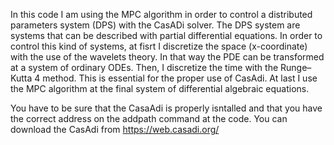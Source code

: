 In this code I am using the MPC algorithm in order to control a distributed parameters system (DPS) with the CasADi solver. The DPS system are systems that can be 
described with partial differential equations. In order to control this kind of systems, at fisrt I discretize the space (x-coordinate) with the use of 
the wavelets theory. In that way the PDE can be transformed at a system of ordinary ODEs. Then, I discretize the time with the Runge–Kutta 4 method. This is essential 
for the proper use of CasAdi. At last I use the MPC algorithm at the final system of differential algebraic equations.

You have to be sure that the CasaAdi is properly isntalled and that you have the correct address on the addpath command at the code.
You can download the CasAdi from https://web.casadi.org/
